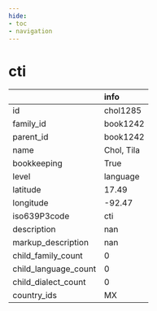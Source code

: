 ```yaml
---
hide:
- toc
- navigation
---
```

# cti
|                      | info       |
|:---------------------|:-----------|
| id                   | chol1285   |
| family_id            | book1242   |
| parent_id            | book1242   |
| name                 | Chol, Tila |
| bookkeeping          | True       |
| level                | language   |
| latitude             | 17.49      |
| longitude            | -92.47     |
| iso639P3code         | cti        |
| description          | nan        |
| markup_description   | nan        |
| child_family_count   | 0          |
| child_language_count | 0          |
| child_dialect_count  | 0          |
| country_ids          | MX         |